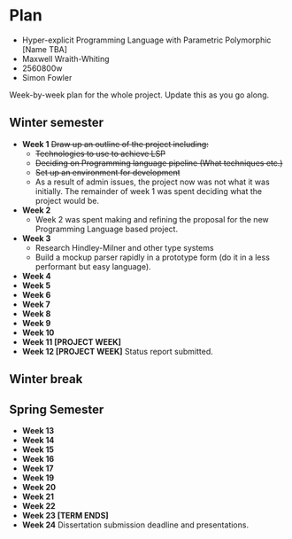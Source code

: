 # Plan

* Hyper-explicit Programming Language with Parametric Polymorphic [Name TBA]
* Maxwell Wraith-Whiting
* 2560800w
* Simon Fowler

Week-by-week plan for the whole project. Update this as you go along.

## Winter semester

* **Week 1**
~~Draw up an outline of the project including:~~
    - ~~Technologies to use to achieve LSP~~
    - ~~Deciding on Programming language pipeline (What techniques etc.)~~
    - ~~Set up an environment for development~~
    - As a result of admin issues, the project now was not what it was initially. The remainder of week 1 was spent deciding what the project would be. 
* **Week 2**
    - Week 2 was spent making and refining the proposal for the new Programming Language based project.
* **Week 3**
    - Research Hindley-Milner and other type systems
    - Build a mockup parser rapidly in a prototype form (do it in a less performant but easy language).
* **Week 4**
* **Week 5**
* **Week 6**
* **Week 7**
* **Week 8**
* **Week 9**
* **Week 10**
* **Week 11 [PROJECT WEEK]**
* **Week 12 [PROJECT WEEK]** Status report submitted.

## Winter break

## Spring Semester

* **Week 13**
* **Week 14**
* **Week 15**
* **Week 16**
* **Week 17**
* **Week 19**
* **Week 20**
* **Week 21**
* **Week 22**
* **Week 23 [TERM ENDS]**
* **Week 24** Dissertation submission deadline and presentations.


